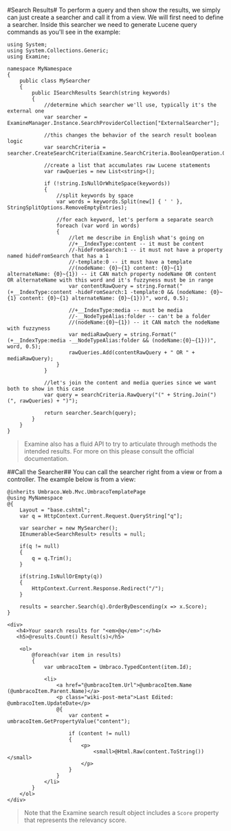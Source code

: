 #Search Results#
To perform a query and then show the results, we simply can just create a searcher and call it from a view.  We will first need to define a searcher.  Inside this searcher we need to generate Lucene query commands as you'll see in the example:

```
using System;
using System.Collections.Generic;
using Examine;

namespace MyNamespace
{
    public class MySearcher
    {
        public ISearchResults Search(string keywords)
        {
            //determine which searcher we'll use, typically it's the external one
            var searcher = ExamineManager.Instance.SearchProviderCollection["ExternalSearcher"];

            //this changes the behavior of the search result boolean logic
            var searchCriteria = searcher.CreateSearchCriteria(Examine.SearchCriteria.BooleanOperation.Or);

            //create a list that accumulates raw Lucene statements
            var rawQueries = new List<string>();

            if (!string.IsNullOrWhiteSpace(keywords))
            {
                //split keywords by space
                var words = keywords.Split(new[] { ' ' }, StringSplitOptions.RemoveEmptyEntries);

                //for each keyword, let's perform a separate search
                foreach (var word in words)
                {
                    //let me describe in English what's going on
                    //+__IndexType:content -- it must be content
                    //-hideFromSearch:1 -- it must not have a property named hideFromSearch that has a 1
                    //-template:0 -- it must have a template
                    //(nodeName: {0}~{1} content: {0}~{1} alternateName: {0}~{1}) -- it CAN match property nodeName OR content OR alternateName with this word and it's fuzzyness must be in range
                    var contentRawQuery = string.Format("(+__IndexType:content -hideFromSearch:1 -template:0 && (nodeName: {0}~{1} content: {0}~{1} alternateName: {0}~{1}))", word, 0.5);

                    //+__IndexType:media -- must be media
                    //-__NodeTypeAlias:folder -- can't be a folder
                    //(nodeName:{0}~{1}) -- it CAN match the nodeName with fuzzyness
                    var mediaRawQuery = string.Format("(+__IndexType:media -__NodeTypeAlias:folder && (nodeName:{0}~{1}))", word, 0.5);
                    rawQueries.Add(contentRawQuery + " OR " + mediaRawQuery);
                }
            }

            //let's join the content and media queries since we want both to show in this case
            var query = searchCriteria.RawQuery("(" + String.Join(")(", rawQueries) + ")");

            return searcher.Search(query);
        }
    }
}
```

>Examine also has a fluid API to try to articulate through methods the intended results.  For more on this please consult the official documentation.

##Call the Searcher##
You can call the searcher right from a view or from a controller.  The example below is from a view:

```
@inherits Umbraco.Web.Mvc.UmbracoTemplatePage
@using MyNamespace
@{
    Layout = "base.cshtml";
    var q = HttpContext.Current.Request.QueryString["q"];
    
    var searcher = new MySearcher();
    IEnumerable<SearchResult> results = null;
    
    if(q != null)
    {
        q = q.Trim();
    }
    
    if(string.IsNullOrEmpty(q))
    {
        HttpContext.Current.Response.Redirect("/");
    }

    results = searcher.Search(q).OrderByDescending(x => x.Score);
}

<div>
   <h4>Your search results for "<em>@q</em>":</h4>
   <h5>@results.Count() Result(s)</h5>

    <ol>
        @foreach(var item in results)
        {
            var umbracoItem = Umbraco.TypedContent(item.Id);
            
            <li>
                <a href="@umbracoItem.Url">@umbracoItem.Name (@umbracoItem.Parent.Name)</a>
                <p class="wiki-post-meta">Last Edited: @umbracoItem.UpdateDate</p>
                @{
                    var content = umbracoItem.GetPropertyValue("content");

                    if (content != null)
                    {
                        <p>
                            <small>@Html.Raw(content.ToString())</small>
                        </p>
                    }
                }
            </li>    
        }
    </ol>
</div>
```
>Note that the Examine search result object includes a `Score` property that represents the relevancy score.